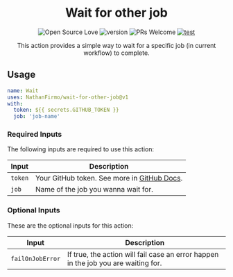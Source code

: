 <div align=center>

# Wait for other job

![Open Source Love](https://badges.frapsoft.com/os/mit/mit.svg?v=102)
![version](https://img.shields.io/github/package-json/v/NathanFirmo/wait-for-other-job)
![PRs Welcome](https://img.shields.io/badge/PRs-welcome-brightgreen.svg)
[![test](https://github.com/NathanFirmo/wait-for-other-job/actions/workflows/test.yml/badge.svg)](https://github.com/NathanFirmo/wait-for-other-job/actions/workflows/test.yml)

This action provides a simple way to wait for a specific job (in current workflow) to complete.

</div>

## Usage

~~~yml
name: Wait 
uses: NathanFirmo/wait-for-other-job@v1
with:
  token: ${{ secrets.GITHUB_TOKEN }}
  job: 'job-name'
~~~


### Required Inputs
The following inputs are required to use this action:

| Input | Description |
| --- | --- |
| `token` | Your GitHub token. See more in [GitHub Docs](https://docs.github.com/en/actions/security-guides/automatic-token-authentication). |
| `job` | Name of the job you wanna wait for. |


### Optional Inputs
These are the optional inputs for this action:

| Input | Description |
| --- | --- |
| `failOnJobError` | If true, the action will fail case an error happen in the job you are waiting for. |
